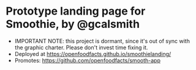 # Prototype landing page for Smoothie, by @gcalsmith

- IMPORTANT NOTE: this project is dormant, since it's out of sync with the graphic charter. Please don't invest time fixing it.
- Deployed at https://openfoodfacts.github.io/smoothielanding/
- Promotes: https://github.com/openfoodfacts/smooth-app
